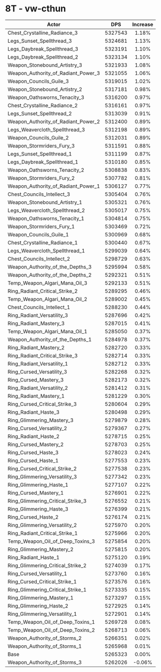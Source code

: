# 8T - vw-cthun
| Actor | DPS | Increase |
|---|:---:|:---:|
|Chest_Crystalline_Radiance_3|5327543|1.18%|
|Legs_Sunset_Spellthread_3|5324681|1.13%|
|Legs_Daybreak_Spellthread_3|5323191|1.10%|
|Legs_Daybreak_Spellthread_2|5323134|1.10%|
|Weapon_Stonebound_Artistry_3|5321933|1.08%|
|Weapon_Authority_of_Radiant_Power_3|5321055|1.06%|
|Weapon_Councils_Guile_3|5319015|1.02%|
|Weapon_Stonebound_Artistry_2|5317181|0.98%|
|Weapon_Oathsworns_Tenacity_3|5316200|0.97%|
|Chest_Crystalline_Radiance_2|5316161|0.97%|
|Legs_Sunset_Spellthread_2|5313039|0.91%|
|Weapon_Authority_of_Radiant_Power_2|5312400|0.89%|
|Legs_Weavercloth_Spellthread_3|5312198|0.89%|
|Weapon_Councils_Guile_2|5312031|0.89%|
|Weapon_Stormriders_Fury_3|5311591|0.88%|
|Legs_Sunset_Spellthread_1|5311199|0.87%|
|Legs_Daybreak_Spellthread_1|5310180|0.85%|
|Weapon_Oathsworns_Tenacity_2|5308838|0.83%|
|Weapon_Stormriders_Fury_2|5307782|0.81%|
|Weapon_Authority_of_Radiant_Power_1|5306127|0.77%|
|Chest_Councils_Intellect_3|5305404|0.76%|
|Weapon_Stonebound_Artistry_1|5305321|0.76%|
|Legs_Weavercloth_Spellthread_2|5305017|0.75%|
|Weapon_Oathsworns_Tenacity_1|5304814|0.75%|
|Weapon_Stormriders_Fury_1|5303469|0.72%|
|Weapon_Councils_Guile_1|5300969|0.68%|
|Chest_Crystalline_Radiance_1|5300440|0.67%|
|Legs_Weavercloth_Spellthread_1|5299039|0.64%|
|Chest_Councils_Intellect_2|5298729|0.63%|
|Weapon_Authority_of_the_Depths_3|5295994|0.58%|
|Weapon_Authority_of_the_Depths_2|5292321|0.51%|
|Temp_Weapon_Algari_Mana_Oil_3|5292133|0.51%|
|Ring_Radiant_Critical_Strike_2|5289295|0.46%|
|Temp_Weapon_Algari_Mana_Oil_2|5289002|0.45%|
|Chest_Councils_Intellect_1|5288230|0.44%|
|Ring_Radiant_Versatility_3|5287696|0.42%|
|Ring_Radiant_Mastery_3|5287015|0.41%|
|Temp_Weapon_Algari_Mana_Oil_1|5285050|0.37%|
|Weapon_Authority_of_the_Depths_1|5284978|0.37%|
|Ring_Radiant_Mastery_2|5282720|0.33%|
|Ring_Radiant_Critical_Strike_3|5282714|0.33%|
|Ring_Radiant_Versatility_1|5282712|0.33%|
|Ring_Cursed_Versatility_3|5282268|0.32%|
|Ring_Cursed_Mastery_3|5282173|0.32%|
|Ring_Radiant_Versatility_2|5281412|0.31%|
|Ring_Radiant_Mastery_1|5281229|0.30%|
|Ring_Cursed_Critical_Strike_3|5280604|0.29%|
|Ring_Radiant_Haste_3|5280498|0.29%|
|Ring_Glimmering_Mastery_3|5279879|0.28%|
|Ring_Cursed_Versatility_2|5279367|0.27%|
|Ring_Radiant_Haste_2|5278715|0.25%|
|Ring_Cursed_Mastery_2|5278703|0.25%|
|Ring_Cursed_Haste_3|5278023|0.24%|
|Ring_Cursed_Haste_1|5277553|0.23%|
|Ring_Cursed_Critical_Strike_2|5277538|0.23%|
|Ring_Glimmering_Versatility_3|5277342|0.23%|
|Ring_Glimmering_Haste_1|5277107|0.22%|
|Ring_Cursed_Mastery_1|5276901|0.22%|
|Ring_Glimmering_Critical_Strike_3|5276552|0.21%|
|Ring_Glimmering_Haste_3|5276399|0.21%|
|Ring_Cursed_Haste_2|5276174|0.21%|
|Ring_Glimmering_Versatility_2|5275970|0.20%|
|Ring_Radiant_Critical_Strike_1|5275966|0.20%|
|Temp_Weapon_Oil_of_Deep_Toxins_3|5275854|0.20%|
|Ring_Glimmering_Mastery_2|5275815|0.20%|
|Ring_Radiant_Haste_1|5275120|0.19%|
|Ring_Glimmering_Critical_Strike_2|5274039|0.17%|
|Ring_Cursed_Versatility_1|5273760|0.16%|
|Ring_Cursed_Critical_Strike_1|5273576|0.16%|
|Ring_Glimmering_Critical_Strike_1|5273335|0.15%|
|Ring_Glimmering_Mastery_1|5273297|0.15%|
|Ring_Glimmering_Haste_2|5272925|0.14%|
|Ring_Glimmering_Versatility_1|5272901|0.14%|
|Temp_Weapon_Oil_of_Deep_Toxins_1|5269728|0.08%|
|Temp_Weapon_Oil_of_Deep_Toxins_2|5268713|0.06%|
|Weapon_Authority_of_Storms_2|5266351|0.02%|
|Weapon_Authority_of_Storms_1|5265968|0.01%|
|Base|5265323|0.00%|
|Weapon_Authority_of_Storms_3|5262026|-0.06%|
